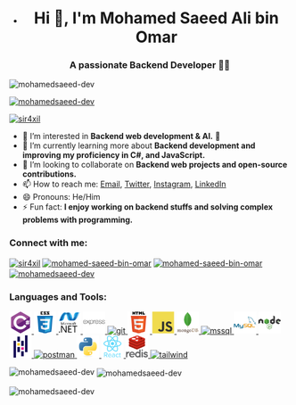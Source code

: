 - <h1 align="center">Hi 👋, I'm Mohamed Saeed Ali bin Omar</h1>
<h3 align="center">A passionate Backend Developer 🧑‍💻</h3>

<p align="left"> <img src="https://komarev.com/ghpvc/?username=mohamedsaeed-dev&label=Profile%20views&color=0e75b6&style=flat" alt="mohamedsaeed-dev" /> </p>

<p align="left"> <a href="https://github.com/ryo-ma/github-profile-trophy"><img src="https://github-profile-trophy.vercel.app/?username=mohamedsaeed-dev" alt="mohamedsaeed-dev" /></a> </p>

<p align="left"> <a href="https://twitter.com/sir4xil" target="blank"><img src="https://img.shields.io/twitter/follow/sir4xil?logo=twitter&style=for-the-badge" alt="sir4xil" /></a> </p>

- 👀 I’m interested in **Backend web development & AI.** 🤖
- 🌱 I’m currently learning more about **Backend development and improving my proficiency in C#, and JavaScript.**
- 💞️ I’m looking to collaborate on **Backend web projects and open-source contributions.**
- 📫 How to reach me: [Email](mailto:mohamedsas966@gmail.com), [Twitter](https://twitter.com/Sir4xil), [Instagram](https://instagram.com/moha.saeed_dev), [LinkedIn](https://www.linkedin.com/in/mohamed-saeed-ali-bin-omar-1aa457290/)
- 😄 Pronouns: He/Him
- ⚡ Fun fact: **I enjoy working on backend stuffs and solving complex problems with programming.**

<h3 align="left">Connect with me:</h3>
<p align="left">
<a href="https://twitter.com/sir4xil" target="blank"><img align="center" src="https://raw.githubusercontent.com/rahuldkjain/github-profile-readme-generator/master/src/images/icons/Social/twitter.svg" alt="sir4xil" height="30" width="40" /></a>
<a href="https://linkedin.com/in/mohamed-saeed-bin-omar" target="blank"><img align="center" src="https://raw.githubusercontent.com/rahuldkjain/github-profile-readme-generator/master/src/images/icons/Social/linked-in-alt.svg" alt="mohamed-saeed-bin-omar" height="30" width="40" /></a>
<a href="https://stackoverflow.com/users/mohamed-saeed-bin-omar" target="blank"><img align="center" src="https://raw.githubusercontent.com/rahuldkjain/github-profile-readme-generator/master/src/images/icons/Social/stack-overflow.svg" alt="mohamed-saeed-bin-omar" height="30" width="40" /></a>
<a href="https://www.leetcode.com/mohamedsaeed-dev" target="blank"><img align="center" src="https://raw.githubusercontent.com/rahuldkjain/github-profile-readme-generator/master/src/images/icons/Social/leet-code.svg" alt="mohamedsaeed-dev" height="30" width="40" /></a>
</p>

<h3 align="left">Languages and Tools:</h3>
<p align="left"> <a href="https://www.w3schools.com/cs/" target="_blank" rel="noreferrer"> <img src="https://raw.githubusercontent.com/devicons/devicon/master/icons/csharp/csharp-original.svg" alt="csharp" width="40" height="40"/> </a> <a href="https://www.w3schools.com/css/" target="_blank" rel="noreferrer"> <img src="https://raw.githubusercontent.com/devicons/devicon/master/icons/css3/css3-original-wordmark.svg" alt="css3" width="40" height="40"/> </a> <a href="https://dotnet.microsoft.com/" target="_blank" rel="noreferrer"> <img src="https://raw.githubusercontent.com/devicons/devicon/master/icons/dot-net/dot-net-original-wordmark.svg" alt="dotnet" width="40" height="40"/> </a> <a href="https://expressjs.com" target="_blank" rel="noreferrer"> <img src="https://raw.githubusercontent.com/devicons/devicon/master/icons/express/express-original-wordmark.svg" alt="express" width="40" height="40"/> </a> <a href="https://git-scm.com/" target="_blank" rel="noreferrer"> <img src="https://www.vectorlogo.zone/logos/git-scm/git-scm-icon.svg" alt="git" width="40" height="40"/> </a> <a href="https://www.w3.org/html/" target="_blank" rel="noreferrer"> <img src="https://raw.githubusercontent.com/devicons/devicon/master/icons/html5/html5-original-wordmark.svg" alt="html5" width="40" height="40"/> </a> <a href="https://developer.mozilla.org/en-US/docs/Web/JavaScript" target="_blank" rel="noreferrer"> <img src="https://raw.githubusercontent.com/devicons/devicon/master/icons/javascript/javascript-original.svg" alt="javascript" width="40" height="40"/> </a> <a href="https://www.mongodb.com/" target="_blank" rel="noreferrer"> <img src="https://raw.githubusercontent.com/devicons/devicon/master/icons/mongodb/mongodb-original-wordmark.svg" alt="mongodb" width="40" height="40"/> </a> <a href="https://www.microsoft.com/en-us/sql-server" target="_blank" rel="noreferrer"> <img src="https://www.svgrepo.com/show/303229/microsoft-sql-server-logo.svg" alt="mssql" width="40" height="40"/> </a> <a href="https://www.mysql.com/" target="_blank" rel="noreferrer"> <img src="https://raw.githubusercontent.com/devicons/devicon/master/icons/mysql/mysql-original-wordmark.svg" alt="mysql" width="40" height="40"/> </a> <a href="https://nodejs.org" target="_blank" rel="noreferrer"> <img src="https://raw.githubusercontent.com/devicons/devicon/master/icons/nodejs/nodejs-original-wordmark.svg" alt="nodejs" width="40" height="40"/> </a> <a href="https://pandas.pydata.org/" target="_blank" rel="noreferrer"> <img src="https://raw.githubusercontent.com/devicons/devicon/2ae2a900d2f041da66e950e4d48052658d850630/icons/pandas/pandas-original.svg" alt="pandas" width="40" height="40"/> </a> <a href="https://postman.com" target="_blank" rel="noreferrer"> <img src="https://www.vectorlogo.zone/logos/getpostman/getpostman-icon.svg" alt="postman" width="40" height="40"/> </a> <a href="https://www.python.org" target="_blank" rel="noreferrer"> <img src="https://raw.githubusercontent.com/devicons/devicon/master/icons/python/python-original.svg" alt="python" width="40" height="40"/> </a> <a href="https://reactjs.org/" target="_blank" rel="noreferrer"> <img src="https://raw.githubusercontent.com/devicons/devicon/master/icons/react/react-original-wordmark.svg" alt="react" width="40" height="40"/> </a> <a href="https://redis.io" target="_blank" rel="noreferrer"> <img src="https://raw.githubusercontent.com/devicons/devicon/master/icons/redis/redis-original-wordmark.svg" alt="redis" width="40" height="40"/> </a> <a href="https://tailwindcss.com/" target="_blank" rel="noreferrer"> <img src="https://www.vectorlogo.zone/logos/tailwindcss/tailwindcss-icon.svg" alt="tailwind" width="40" height="40"/> </a> </p>

<p><img align="left" src="https://github-readme-stats.vercel.app/api/top-langs?username=mohamedsaeed-dev&show_icons=true&locale=en&layout=compact" alt="mohamedsaeed-dev" /></p>

<p>&nbsp;<img align="center" src="https://github-readme-stats.vercel.app/api?username=mohamedsaeed-dev&show_icons=true&locale=en" alt="mohamedsaeed-dev" /></p>

<p><img align="center" src="https://github-readme-streak-stats.herokuapp.com/?user=mohamedsaeed-dev&" alt="mohamedsaeed-dev" /></p>

